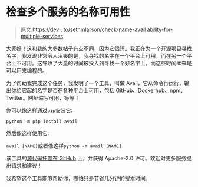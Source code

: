 # 检查多个服务的名称可用性

> 原文:[https://dev . to/sethmlarson/check-name-avail ability-for-multiple-services](https://dev.to/sethmlarson/check-name-availability-for-multiple-services)

大家好！这和我的大多数帖子有点不同，因为它很短。我正在为一个开源项目寻找名字，我发现非常令人沮丧的是，我寻找的名字在一个平台上可用，而在另一个平台上不可用。这导致了大量的时间被投入到寻找一个好名字上，而这些时间本来是可以用来编程的。

为了帮助我完成这个任务，我发明了一个工具，叫做 Avail，它从命令行运行，输出你给它起的名字是否在各种平台上可用，包括 GitHub、Dockerhub、npm、Twitter。网址缩写可用，等等！

你可以像这样通过`pip`安装它:

`python -m pip install avail`

然后像这样使用它:

`avail [NAME]`或者像这样`python -m avail [NAME]`

该工具的[源代码托管在 GitHub](https://github.com/SethMichaelLarson/avail) 上，并获得 Apache-2.0 许可。欢迎对更多服务提出请求和建议！

我希望这个工具能够帮助你，哪怕只是节省几分钟的搜索时间。